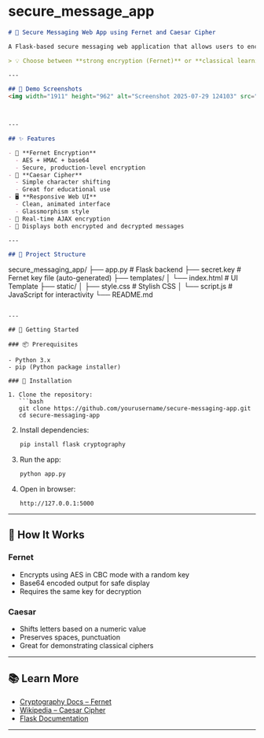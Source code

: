 # secure_message_app


```markdown
# 🔐 Secure Messaging Web App using Fernet and Caesar Cipher

A Flask-based secure messaging web application that allows users to encrypt and decrypt messages using **Fernet Encryption** and the **Caesar Cipher**.

> 💡 Choose between **strong encryption (Fernet)** or **classical learning cipher (Caesar)** to secure your messages in a stylish, interactive web interface.

---

## 📸 Demo Screenshots
<img width="1911" height="962" alt="Screenshot 2025-07-29 124103" src="https://github.com/user-attachments/assets/4687dd85-fd94-4b36-b1fc-12a31b868f36" />



---

## ✨ Features

- 🔐 **Fernet Encryption**
  - AES + HMAC + base64
  - Secure, production-level encryption
- 🧠 **Caesar Cipher**
  - Simple character shifting
  - Great for educational use
- 🖥️ **Responsive Web UI**
  - Clean, animated interface
  - Glassmorphism style
- 🔄 Real-time AJAX encryption
- 📜 Displays both encrypted and decrypted messages

---

## 📁 Project Structure

```

secure\_messaging\_app/
├── app.py                # Flask backend
├── secret.key            # Fernet key file (auto-generated)
├── templates/
│   └── index.html        # UI Template
├── static/
│   ├── style.css         # Stylish CSS
│   └── script.js         # JavaScript for interactivity
└── README.md

````

---

## 🚀 Getting Started

### 📦 Prerequisites

- Python 3.x
- pip (Python package installer)

### 🔧 Installation

1. Clone the repository:
   ```bash
   git clone https://github.com/yourusername/secure-messaging-app.git
   cd secure-messaging-app
````

2. Install dependencies:

   ```bash
   pip install flask cryptography
   ```

3. Run the app:

   ```bash
   python app.py
   ```

4. Open in browser:

   ```
   http://127.0.0.1:5000
   ```

---

## 🧪 How It Works

### Fernet

* Encrypts using AES in CBC mode with a random key
* Base64 encoded output for safe display
* Requires the same key for decryption

### Caesar

* Shifts letters based on a numeric value
* Preserves spaces, punctuation
* Great for demonstrating classical ciphers

---

## 📚 Learn More

* [Cryptography Docs – Fernet](https://cryptography.io/en/latest/fernet/)
* [Wikipedia – Caesar Cipher](https://en.wikipedia.org/wiki/Caesar_cipher)
* [Flask Documentation](https://flask.palletsprojects.com/)

---


